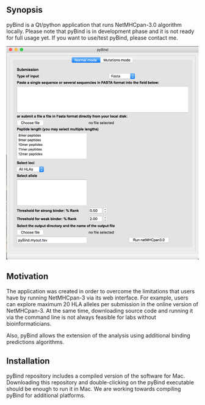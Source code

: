 ## Synopsis

pyBind is a Qt/python application that runs NetMHCpan-3.0 algorithm locally. Please note that pyBind is in development phase and it is not ready for full usage yet. If you want to use/test pyBind, please contact me.

![Alt text](/images/gui_screenshot.png?raw=true "pyBind GUI")

## Motivation

The application was created in order to overcome the limitations that users have by running NetMHCpan-3 via its web interface. For example, users can explore maximum 20 HLA alleles per submission in the online version of NetMHCpan-3. At the same time, downloading source code and running it via the command line is not always feasible for labs without bioinformaticians.

Also, pyBind allows the extension of the analysis using additional binding predictions algorithms.

## Installation

pyBind repository includes a compiled version of the software for Mac. Downloading this repository and double-clicking on the pyBind executable should be enough to run it in Mac. We are working towards compiling pyBind for additional platforms.
